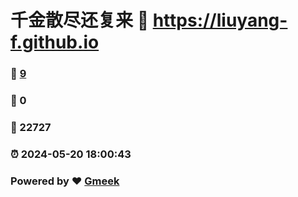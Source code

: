 # 千金散尽还复来 :link: https://liuyang-f.github.io 
### :page_facing_up: [9](https://liuyang-f.github.io/tag.html) 
### :speech_balloon: 0 
### :hibiscus: 22727 
### :alarm_clock: 2024-05-20 18:00:43 
### Powered by :heart: [Gmeek](https://github.com/Meekdai/Gmeek)
